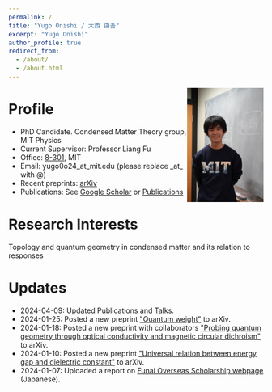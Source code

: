 ```yaml
---
permalink: /
title: "Yugo Onishi / 大西 由吾"
excerpt: "Yugo Onishi"
author_profile: true
redirect_from: 
  - /about/
  - /about.html
---
```


<!-- ![profile](../images/profile-20240104.png) -->
<img align="right" style="float" width="30%" src="../images/profile-20240104.png">


Profile
=====
* PhD Candidate. Condensed Matter Theory group, MIT Physics
* Current Supervisor: Professor Liang Fu
* Office: [8-301](https://whereis.mit.edu/?go=8), MIT
* Email: yugo0o24\_at\_mit.edu   (please replace \_at\_ with @)
* Recent preprints: [arXiv](https://arxiv.org/search/?query=Onishi%2C+Yugo&searchtype=author&abstracts=show&order=-announced_date_first&size=50)
* Publications: See [Google Scholar](https://scholar.google.com/citations?user=f1QuhscAAAAJ&hl=en) or [Publications](https://yugoonishi.github.io/publications/)


Research Interests
=====
Topology and quantum geometry in condensed matter and its relation to responses

Updates
=====
* 2024-04-09: Updated Publications and Talks.
* 2024-01-25: Posted a new preprint ["Quantum weight"](https://arxiv.org/abs/2401.13847) to arXiv.
* 2024-01-18: Posted a new preprint with collaborators ["Probing quantum geometry through optical conductivity and magnetic circular dichroism"](https://arxiv.org/abs/2401.09689) to arXiv.
* 2024-01-10: Posted a new preprint ["Universal relation between energy gap and dielectric constant"](https://arxiv.org/abs/2401.04180) to arXiv.
* 2024-01-07: Uploaded a report on [Funai Overseas Scholarship webpage](https://funaifoundation.jp/grantee.php?id=389&type=phd) (Japanese).
